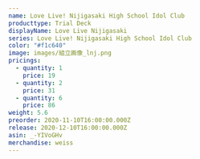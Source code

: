 ```yaml
---
name: Love Live! Nijigasaki High School Idol Club
producttype: Trial Deck
displayName: Love Live Nijigasaki
series: Love Live! Nijigasaki High School Idol Club
color: "#f1c640"
image: images/組立画像_lnj.png
pricings:
  - quantity: 1
    price: 19
  - quantity: 2
    price: 31
  - quantity: 6
    price: 86
weight: 5.6
preorder: 2020-11-10T16:00:00.000Z
release: 2020-12-10T16:00:00.000Z
asin: _-YIVoGHv
merchandise: weiss
---
```


